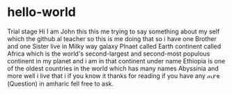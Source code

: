 # hello-world
Trial stage
Hi I am John
this this me trying to say something about my self which the github al teacher so this is me doing that so i have one Brother and one Sister live in Milky way galaxy Plnaet called Earth continent called Africa which is the world's second-largest and second-most populous continent in my planet and i am in that continent under name Ethiopia is one of the oldest countries in the world which has many names Abyssinia and more well i live that i if you know it thanks for reading if you have any ጠያቂ (Question) in amharic fell free to ask.
